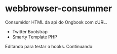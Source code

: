 # webbrowser-consummer
Consumidor HTML da api do Ongbook com cURL.

- Twitter Bootstrap
- Smarty Template PHP

Editando para testar o hooks. Continuando
